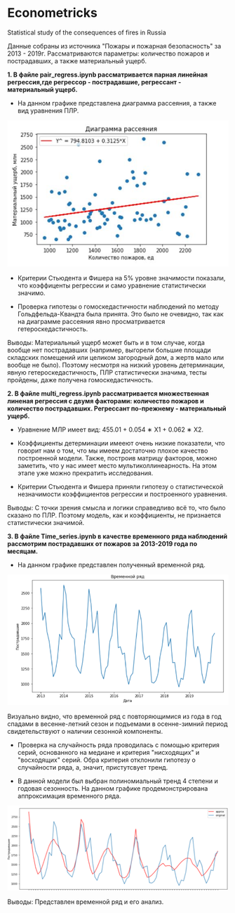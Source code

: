 # Econometricks
Statistical study of the consequences of fires in Russia

Данные собраны из источника "Пожары и пожарная безопасность" за 2013 - 2019г. Рассматриваются параметры: количество пожаров и пострадавших, а также материальный ущерб.

**1. В файле pair_regress.ipynb рассматривается парная линейная регрессия,где регрессор - пострадавшие, регрессант - материальный ущерб.**

  - На данном графике представлена диаграмма рассеяния, а также вид уравнения ПЛР.
 
 ![alt text](diagr_rasseineaPLR.JPG "Диаграмма рассеяния")
  
  - Критерии Стьюдента и Фишера на 5% уровне значимости показали, что коэффиценты регрессии и само уравнение статистически значимо.
  
  - Проверка гипотезы о гомоскедастичности наблюдений по методу Гольдфельда-Квандта была принята. Это было не очевидно, так как на диаграмме рассеяния явно просматривается гетероскедастичность.
  
  Выводы: Материальный ущерб может быть и в том случае, когда вообще нет пострадавших (например, выгорели большие площади складских помещений или целиком загородный дом, а жертв мало или вообще не было). Поэтому несмотря на низкий уровень детерминации, явную гетероскедастичность, ПЛР статистически значима, тесты пройдены, даже получена гомоскедастичность.

**2. В файле multi_regress.ipynb рассматривается множественная линеная регрессия с двумя факторами: количество пожаров и количество пострадавших. Регрессант по-прежнему - материальный ущерб.**

  - Уравнение МЛР имеет вид: 455.01 + 0.054 ∗ X1 + 0.062 ∗ X2.
  
  - Коэффициенты детерминации имееют очень низкие показатели, что говорит нам о том, что мы имеем достаточно плохое качество построенной модели. Также, построив матрицу факторов, можно заметить, что у нас имеет место мультиколлинеарность. На этом этапе уже можно прекратить исследования.
  
  - Критерии Стьюдента и Фишера приняли гипотезу о статистической незначимости коэффициентов регрессии и построенного уравнения.
  
  Выводы: С точки зрения смысла и логики справедливо всё то, что было сказано по ПЛР. Поэтому модель, как и коэффициенты, не признается статистически значимой.
 
 **3. В файле Time_series.ipynb в качестве временного ряда наблюдений рассмотрим пострадавших от пожаров за 2013-2019 года по месяцам.**
 
 - На данном графике представлен полученный временной ряд.
 
![alt text](time_ser.PNG "Временной ряд пострадавших от пожаров")
 
Визуально видно, что временной ряд с повторяющимися из года в год спадами в весенне-летний сезон и подъемами в осенне-зимний период свидетельствуют о наличии сезонной компоненты.

- Проверка на случайность ряда проводилась с помощью критерия серий, основанного на медиане и критерия "нисходящих" и "восходящих" серий. Обра критерия отклонили гипотезу о случайности ряда, а, значит, пристутсвует тренд.

- В данной модели был выбран полиномиальный тренд 4 степени и годовая сезонность. На данном графике продемонстрирована аппроксимация временного ряда.

![alt text](approx.PNG "Аппроксимация временного ряда")

Выводы: Представлен временной ряд и его анализ.
